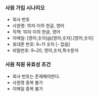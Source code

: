 ### 사원 가입 시나리오
- 회사 번호 
- 사원명: 10자 이하 한글, 영어
- 직책: 10자 이하 한글, 영어
- 이메일: [영어,숫자]@[영어,숫자].[영어,숫자]
- 휴대폰 번호: 9~11 숫자 [- 없음]
- 비밀번호: 9~20, 영어,숫자,특수문자

### 사원 직원 유효성 조건
- 회사 번호는 존재해야한다.
- 사원명 중복 불가
- 이메일 중복 불가